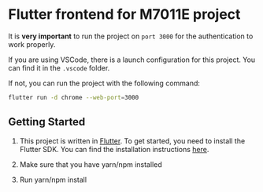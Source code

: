 # Flutter frontend for M7011E project

It is **very important** to run the project on `port 3000` for the authentication to work properly.

If you are using VSCode, there is a launch configuration for this project. You can find it in the `.vscode` folder.

If not, you can run the project with the following command:

```bash
flutter run -d chrome --web-port=3000
```

## Getting Started

1. This project is written in [Flutter](https://flutter.dev/). To get started, you need to install the Flutter SDK. You can find the installation instructions [here](https://flutter.dev/docs/get-started/install).

2. Make sure that you have yarn/npm installed

3. Run yarn/npm install

